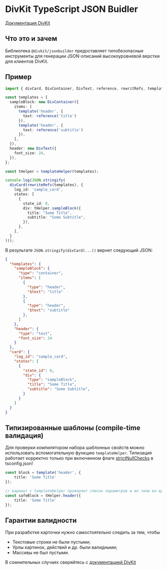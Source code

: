# DivKit TypeScript JSON Buidler

[Документация DivKit](https://divkit.tech/doc/)

## Что это и зачем
Библиотека `@divkit/jsonbuilder` предоставляет типобезопасные инструменты для генерации JSON-описаний высокоуровневой верстки для клиентов DivKit.

## Пример

```typescript
import { divCard, DivContainer, DivText, reference, rewritRefs, template, templateHelper } from '@divkit/jsonbuilder';

const templates = {
  sampleBlock: new DivContainer({
    items: [
      template('header', {
        text: reference('title')
      }),
      template('header', {
        text: reference('subtitle')
      }),
    ],
  }),
  header: new DivText({
    font_size: 24,
  }),
};

const tHelper = templateHelper(templates);

console.log(JSON.stringify(
  divCard(rewriteRefs(templates), {
    log_id: 'sample_card',
    states: [
      {
        state_id: 0,
        div: tHelper.sampleBlock({
          title: "Some Title",
          subtitle: "Some Subtitle",
        }),
      },
    ],
  }
)));
```

В результате `JSON.stringify(divCard(...))` вернет следующий JSON:
```json
{
  "templates": {
    "sampleBlock": {
      "type": "container",
      "items": [
        {
          "type": "header",
          "$text": "title"
        },
        {
          "type": "header",
          "$text": "subtitle"
        },
      ]
    },
    "header": {
      "type": "text",
      "font_size": 24
    }
  },
  "card": {
    "log_id": "sample_card",
    "states": [
      {
        "state_id": 0,
        "div": {
          "type": "sampleBlock",
          "title": "Some Title",
          "subtitle": "Some Subtitle",
        }
      }
    ]
  }
}
```

## Типизированные шаблоны (compile-time валидация)
Для проверки компилятором набора шаблонных свойств можно использовать вспомогательную функцию `templateHelper`. Типизация работает корректно только при включенном флаге [strictNullChecks](https://www.typescriptlang.org/docs/handbook/compiler-options.html) в tsconfig.json!

```typescript
const block = template('header', {
    title: 'Some Title'
});

// вариант с templateHelper проверяет список параметров и их типы во время компиляции
const safeBlock = tHelper.header({
    title: 'Some Title'
});
```

## Гарантии валидности

При разработке карточки нужно самостоятельно следить за тем, чтобы

- Текстовые строки не были пустыми;
- Урлы картинок, действий и др. были валидными;
- Массивы не был пустыми.

В сомнительных случаях сверяйтесь с [документацией DivKit](https://divkit.tech/doc/)
